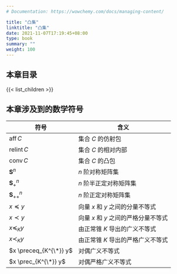 ```yaml
---
# Documentation: https://wowchemy.com/docs/managing-content/

title: "凸集"
linktitle: "凸集"
date: 2021-11-07T17:19:45+08:00
type: book
summary: ""
weight: 100
---
```


<!--more-->

## 本章目录

{{< list_children >}}

## 本章涉及到的数学符号

| 符号                      | 含义                                 |
| ------------------------- | ------------------------------------ |
| $\operatorname{aff} C$    | 集合 $C$ 的仿射包                    |
| $\operatorname{relint} C$ | 集合 $C$ 的相对内部                  |
| $\operatorname{conv} C$   | 集合 $C$ 的凸包                      |
| $\mathbf{S}^n$            | $n$ 阶对称矩阵集                     |
| $\mathbf{S}^n_{+}$        | $n$ 阶半正定对称矩阵集               |
| $\mathbf{S}^n_{++}$       | $n$ 阶正定对称矩阵集                 |
| $x \preceq y$             | 向量 $x$ 和 $y$ 之间的分量不等式     |
| $x \prec y$               | 向量 $x$ 和 $y$ 之间的严格分量不等式 |
| $x \preceq_K y$           | 由正常锥 $K$ 导出的广义不等式        |
| $x \prec_K y$             | 由正常锥 $K$ 导出的严格广义不等式    |
| $x \preceq_{K^{\*}} y$    | 对偶广义不等式                       |
| $x \prec_{K^{\*}} y$      | 对偶严格广义不等式                   |

